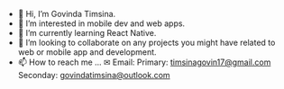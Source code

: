- 👋 Hi, I’m Govinda Timsina.
- 👀 I’m interested in mobile dev and web apps.
- 🌱 I’m currently learning React Native.
- 💞️ I’m looking to collaborate on any projects you might have related to web or mobile app and development.
- 📫 How to reach me ...
			✉ Email: Primary: timsinagovin17@gmail.com
				  Seconday: govindatimsina@outlook.com
  				  
  

<!---
govin-10/govin-10 is a ✨ special ✨ repository because its `README.md` (this file) appears on your GitHub profile.
You can click the Preview link to take a look at your changes.
--->
